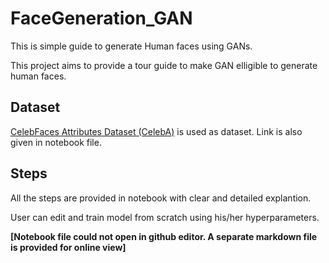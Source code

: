 # FaceGeneration_GAN
This is simple guide to generate Human faces using GANs.

This project aims to provide a tour guide to make GAN elligible to generate human faces.

## Dataset
[CelebFaces Attributes Dataset (CelebA)](http://mmlab.ie.cuhk.edu.hk/projects/CelebA.html) is used as dataset. Link is also given in notebook file.

## Steps
All the steps are provided in notebook with clear and detailed explantion.

User can edit and train model from scratch using his/her hyperparameters.

**[Notebook file could not open in github editor. A separate markdown file is provided for online view]**
